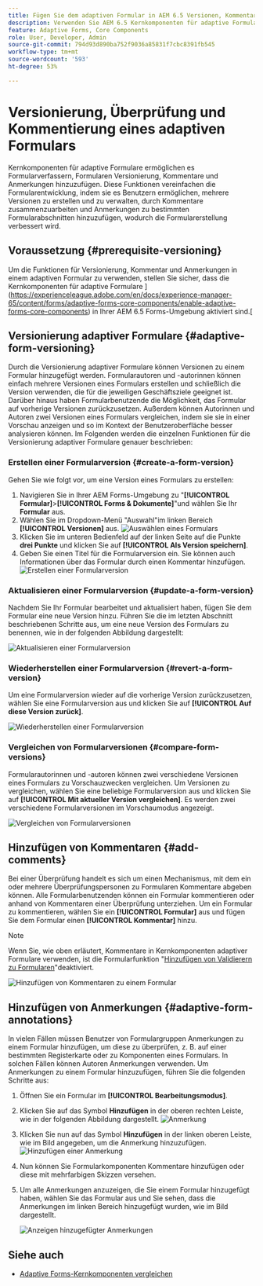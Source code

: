 ```yaml
---
title: Fügen Sie dem adaptiven Formular in AEM 6.5 Versionen, Kommentare und Anmerkungen hinzu.
description: Verwenden Sie AEM 6.5 Kernkomponenten für adaptive Formulare, um einem adaptiven Formular Kommentare, Anmerkungen und Versionierungen hinzuzufügen.
feature: Adaptive Forms, Core Components
role: User, Developer, Admin
source-git-commit: 794d93d890ba752f9036a85831f7cbc8391fb545
workflow-type: tm+mt
source-wordcount: '593'
ht-degree: 53%

---
```


# Versionierung, Überprüfung und Kommentierung eines adaptiven Formulars

<!--

<span class="preview"> This feature is under the early adopter program. If you’re interested in joining our early access program for this feature, send an email from your official address to aem-forms-ea@adobe.com to request access </span>

-->


Kernkomponenten für adaptive Formulare ermöglichen es Formularverfassern, Formularen Versionierung, Kommentare und Anmerkungen hinzuzufügen. Diese Funktionen vereinfachen die Formularentwicklung, indem sie es Benutzern ermöglichen, mehrere Versionen zu erstellen und zu verwalten, durch Kommentare zusammenzuarbeiten und Anmerkungen zu bestimmten Formularabschnitten hinzuzufügen, wodurch die Formularerstellung verbessert wird.

## Voraussetzung {#prerequisite-versioning}

Um die Funktionen für Versionierung, Kommentar und Anmerkungen in einem adaptiven Formular zu verwenden, stellen Sie sicher, dass die Kernkomponenten für adaptive Formulare ](https://experienceleague.adobe.com/en/docs/experience-manager-65/content/forms/adaptive-forms-core-components/enable-adaptive-forms-core-components) in Ihrer AEM 6.5 Forms-Umgebung aktiviert sind.[

## Versionierung adaptiver Formulare {#adaptive-form-versioning}

Durch die Versionierung adaptiver Formulare können Versionen zu einem Formular hinzugefügt werden. Formularautoren und -autorinnen können einfach mehrere Versionen eines Formulars erstellen und schließlich die Version verwenden, die für die jeweiligen Geschäftsziele geeignet ist. Darüber hinaus haben Formularbenutzende die Möglichkeit, das Formular auf vorherige Versionen zurückzusetzen. Außerdem können Autorinnen und Autoren zwei Versionen eines Formulars vergleichen, indem sie sie in einer Vorschau anzeigen und so im Kontext der Benutzeroberfläche besser analysieren können. Im Folgenden werden die einzelnen Funktionen für die Versionierung adaptiver Formulare genauer beschrieben:

### Erstellen einer Formularversion {#create-a-form-version}

Gehen Sie wie folgt vor, um eine Version eines Formulars zu erstellen:

1. Navigieren Sie in Ihrer AEM Forms-Umgebung zu &quot;**[!UICONTROL Formular]**>**[!UICONTROL Forms &amp; Dokumente]**&quot;und wählen Sie Ihr **Formular** aus.
1. Wählen Sie im Dropdown-Menü &quot;Auswahl&quot;im linken Bereich **[!UICONTROL Versionen]** aus.
   ![Auswählen eines Formulars](assets/select-a-form.png)
1. Klicken Sie im unteren Bedienfeld auf der linken Seite auf die Punkte **drei Punkte** und klicken Sie auf **[!UICONTROL Als Version speichern]**.
1. Geben Sie einen Titel für die Formularversion ein. Sie können auch Informationen über das Formular durch einen Kommentar hinzufügen.
   ![Erstellen einer Formularversion](assets/create-a-form-version.png)

### Aktualisieren einer Formularversion {#update-a-form-version}

Nachdem Sie Ihr Formular bearbeitet und aktualisiert haben, fügen Sie dem Formular eine neue Version hinzu. Führen Sie die im letzten Abschnitt beschriebenen Schritte aus, um eine neue Version des Formulars zu benennen, wie in der folgenden Abbildung dargestellt:

![Aktualisieren einer Formularversion](assets/update-a-form-version.png)

### Wiederherstellen einer Formularversion {#revert-a-form-version}

Um eine Formularversion wieder auf die vorherige Version zurückzusetzen, wählen Sie eine Formularversion aus und klicken Sie auf **[!UICONTROL Auf diese Version zurück]**.

![Wiederherstellen einer Formularversion](assets/revert-form-version.png)

### Vergleichen von Formularversionen {#compare-form-versions}

Formularautorinnen und -autoren können zwei verschiedene Versionen eines Formulars zu Vorschauzwecken vergleichen. Um Versionen zu vergleichen, wählen Sie eine beliebige Formularversion aus und klicken Sie auf **[!UICONTROL Mit aktueller Version vergleichen]**. Es werden zwei verschiedene Formularversionen im Vorschaumodus angezeigt.

![Vergleichen von Formularversionen](assets/compare-form-versions.png)

## Hinzufügen von Kommentaren {#add-comments}

Bei einer Überprüfung handelt es sich um einen Mechanismus, mit dem ein oder mehrere Überprüfungspersonen zu Formularen Kommentare abgeben können. Alle Formularbenutzenden können ein Formular kommentieren oder anhand von Kommentaren einer Überprüfung unterziehen. Um ein Formular zu kommentieren, wählen Sie ein **[!UICONTROL Formular]** aus und fügen Sie dem Formular einen **[!UICONTROL Kommentar]** hinzu.

>[!NOTE]
> Wenn Sie, wie oben erläutert, Kommentare in Kernkomponenten adaptiver Formulare verwenden, ist die Formularfunktion &quot;[Hinzufügen von Validierern zu Formularen](/help/forms/using/create-reviews-forms.md)&quot;deaktiviert.


![Hinzufügen von Kommentaren zu einem Formular](assets/form-comments.png)

## Hinzufügen von Anmerkungen {#adaptive-form-annotations}

In vielen Fällen müssen Benutzer von Formulargruppen Anmerkungen zu einem Formular hinzufügen, um diese zu überprüfen, z. B. auf einer bestimmten Registerkarte oder zu Komponenten eines Formulars. In solchen Fällen können Autoren Anmerkungen verwenden.
Um Anmerkungen zu einem Formular hinzuzufügen, führen Sie die folgenden Schritte aus:

1. Öffnen Sie ein Formular im **[!UICONTROL Bearbeitungsmodus]**.

1. Klicken Sie auf das Symbol **Hinzufügen** in der oberen rechten Leiste, wie in der folgenden Abbildung dargestellt.
   ![Anmerkung](assets/annotation.png)

1. Klicken Sie nun auf das Symbol **Hinzufügen** in der linken oberen Leiste, wie im Bild angegeben, um die Anmerkung hinzuzufügen.
   ![Hinzufügen einer Anmerkung](assets/add-annotation.png)

1. Nun können Sie Formularkomponenten Kommentare hinzufügen oder diese mit mehrfarbigen Skizzen versehen.

1. Um alle Anmerkungen anzuzeigen, die Sie einem Formular hinzugefügt haben, wählen Sie das Formular aus und Sie sehen, dass die Anmerkungen im linken Bereich hinzugefügt wurden, wie im Bild dargestellt.

   ![Anzeigen hinzugefügter Anmerkungen](assets/see-annotations.png)

## Siehe auch

* [Adaptive Forms-Kernkomponenten vergleichen](/help/forms/using/compare-forms-core-components.md)
